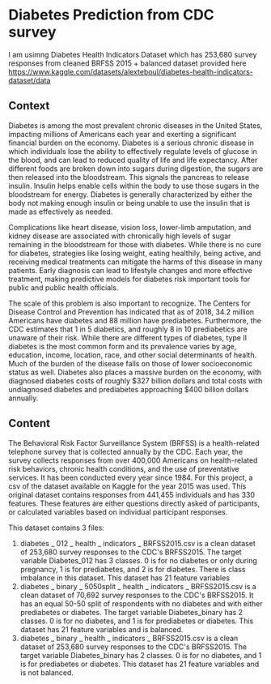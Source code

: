 # Diabetes Prediction from CDC survey

I am usimng Diabetes Health Indicators Dataset which has 253,680 survey responses from cleaned BRFSS 2015 + balanced dataset provided here https://www.kaggle.com/datasets/alexteboul/diabetes-health-indicators-dataset/data

## Context
Diabetes is among the most prevalent chronic diseases in the United States, impacting millions of Americans each year and exerting a significant financial burden on the economy. Diabetes is a serious chronic disease in which individuals lose the ability to effectively regulate levels of glucose in the blood, and can lead to reduced quality of life and life expectancy. After different foods are broken down into sugars during digestion, the sugars are then released into the bloodstream. This signals the pancreas to release insulin. Insulin helps enable cells within the body to use those sugars in the bloodstream for energy. Diabetes is generally characterized by either the body not making enough insulin or being unable to use the insulin that is made as effectively as needed.

Complications like heart disease, vision loss, lower-limb amputation, and kidney disease are associated with chronically high levels of sugar remaining in the bloodstream for those with diabetes. While there is no cure for diabetes, strategies like losing weight, eating healthily, being active, and receiving medical treatments can mitigate the harms of this disease in many patients. Early diagnosis can lead to lifestyle changes and more effective treatment, making predictive models for diabetes risk important tools for public and public health officials.

The scale of this problem is also important to recognize. The Centers for Disease Control and Prevention has indicated that as of 2018, 34.2 million Americans have diabetes and 88 million have prediabetes. Furthermore, the CDC estimates that 1 in 5 diabetics, and roughly 8 in 10 prediabetics are unaware of their risk. While there are different types of diabetes, type II diabetes is the most common form and its prevalence varies by age, education, income, location, race, and other social determinants of health. Much of the burden of the disease falls on those of lower socioeconomic status as well. Diabetes also places a massive burden on the economy, with diagnosed diabetes costs of roughly $327 billion dollars and total costs with undiagnosed diabetes and prediabetes approaching $400 billion dollars annually.

## Content
The Behavioral Risk Factor Surveillance System (BRFSS) is a health-related telephone survey that is collected annually by the CDC. Each year, the survey collects responses from over 400,000 Americans on health-related risk behaviors, chronic health conditions, and the use of preventative services. It has been conducted every year since 1984. For this project, a csv of the dataset available on Kaggle for the year 2015 was used. This original dataset contains responses from 441,455 individuals and has 330 features. These features are either questions directly asked of participants, or calculated variables based on individual participant responses.

This dataset contains 3 files:

1) diabetes _ 012 _ health _ indicators _ BRFSS2015.csv is a clean dataset of 253,680 survey responses to the CDC's BRFSS2015. The target variable Diabetes_012 has 3 classes. 0 is for no diabetes or only during pregnancy, 1 is for prediabetes, and 2 is for diabetes. There is class imbalance in this dataset. This dataset has 21 feature variables
2) diabetes _ binary _ 5050split _ health _ indicators _ BRFSS2015.csv is a clean dataset of 70,692 survey responses to the CDC's BRFSS2015. It has an equal 50-50 split of respondents with no diabetes and with either prediabetes or diabetes. The target variable Diabetes_binary has 2 classes. 0 is for no diabetes, and 1 is for prediabetes or diabetes. This dataset has 21 feature variables and is balanced.
3) diabetes _ binary _ health _ indicators _ BRFSS2015.csv is a clean dataset of 253,680 survey responses to the CDC's BRFSS2015. The target variable Diabetes_binary has 2 classes. 0 is for no diabetes, and 1 is for prediabetes or diabetes. This dataset has 21 feature variables and is not balanced.
